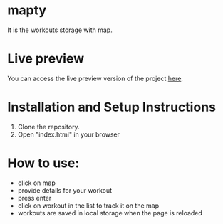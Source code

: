 # mapty

It is the workouts storage with map.  

# Live preview

You can access the live preview version of the project [here](https://misterbolt.github.io/mapty/ "mapty").

# Installation and Setup Instructions

1. Clone the repository.
2. Open "index.html" in your browser

# How to use:

- click on map
- provide details for your workout
- press enter
- click on workout in the list to track it on the map
- workouts are saved in local storage when the page is reloaded 
